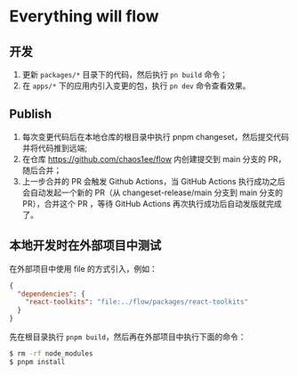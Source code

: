 # Everything will flow

## 开发

1. 更新 `packages/*` 目录下的代码，然后执行 `pn build` 命令；
2. 在 `apps/*` 下的应用内引入变更的包，执行 `pn dev` 命令查看效果。

## Publish

1. 每次变更代码后在本地仓库的根目录中执行 pnpm changeset，然后提交代码并将代码推到远端;
2. 在仓库 https://github.com/chaos1ee/flow 内创建提交到 main 分支的 PR，随后合并；
3. 上一步合并的 PR 会触发 Github Actions，当 GitHub Actions 执行成功之后会自动发起一个新的 PR（从 changeset-release/main
   分支到 main 分支的 PR），合并这个 PR ，等待 GitHub Actions 再次执行成功后自动发版就完成了。

## 本地开发时在外部项目中测试

在外部项目中使用 file 的方式引入，例如：

```json
{
  "dependencies": {
    "react-toolkits": "file:../flow/packages/react-toolkits"
  }
}
```

先在根目录执行 `pnpm build`，然后再在外部项目中执行下面的命令：

```bash
$ rm -rf node_modules
$ pnpm install
```
